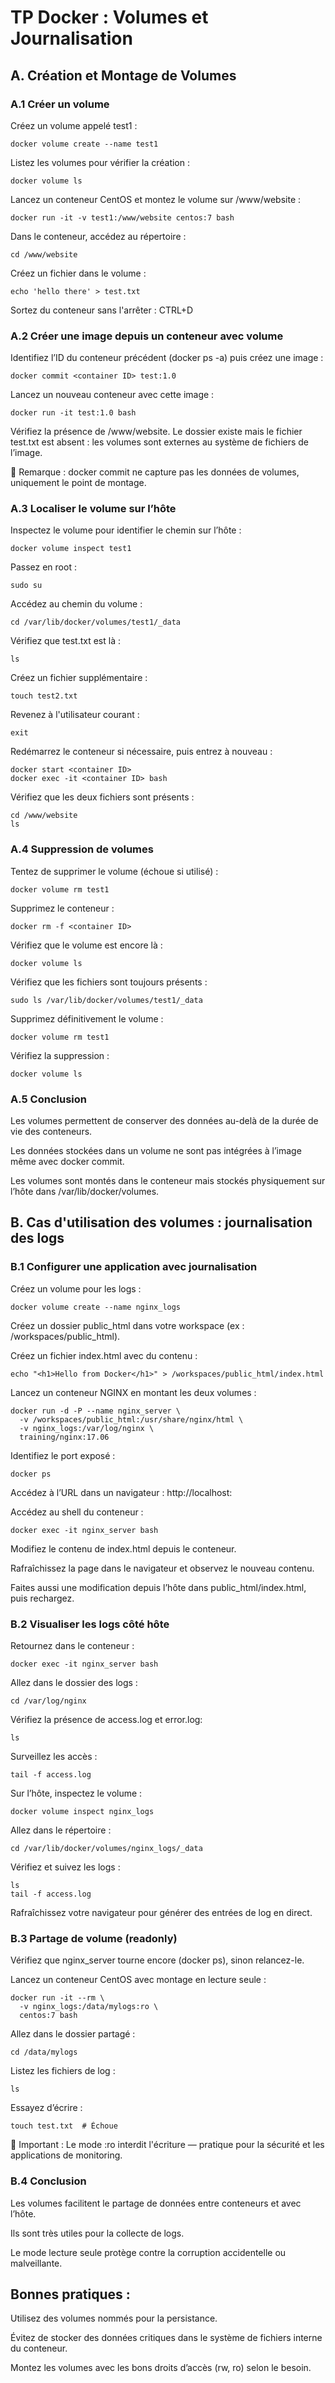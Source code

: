 # TP Docker : Volumes et Journalisation
## A. Création et Montage de Volumes
### A.1 Créer un volume
Créez un volume appelé test1 :
```
docker volume create --name test1
```
Listez les volumes pour vérifier la création :
```
docker volume ls
```
Lancez un conteneur CentOS et montez le volume sur /www/website :
```
docker run -it -v test1:/www/website centos:7 bash
```
Dans le conteneur, accédez au répertoire :
```
cd /www/website
```
Créez un fichier dans le volume :
```
echo 'hello there' > test.txt
```
Sortez du conteneur sans l'arrêter : CTRL+D

### A.2 Créer une image depuis un conteneur avec volume
Identifiez l’ID du conteneur précédent (docker ps -a) puis créez une image :
```
docker commit <container ID> test:1.0
```
Lancez un nouveau conteneur avec cette image :
```
docker run -it test:1.0 bash
```
Vérifiez la présence de /www/website.
Le dossier existe mais le fichier test.txt est absent : les volumes sont externes au système de fichiers de l’image.

📌 Remarque : docker commit ne capture pas les données de volumes, uniquement le point de montage.

### A.3 Localiser le volume sur l’hôte
Inspectez le volume pour identifier le chemin sur l’hôte :
```
docker volume inspect test1
```
Passez en root :
```
sudo su
```
Accédez au chemin du volume :
```
cd /var/lib/docker/volumes/test1/_data
```
Vérifiez que test.txt est là :
```
ls
```
Créez un fichier supplémentaire :
```
touch test2.txt
```
Revenez à l'utilisateur courant :
```
exit
```
Redémarrez le conteneur si nécessaire, puis entrez à nouveau :
```
docker start <container ID>
docker exec -it <container ID> bash
```
Vérifiez que les deux fichiers sont présents :
```
cd /www/website
ls
```
### A.4 Suppression de volumes
Tentez de supprimer le volume (échoue si utilisé) :
```
docker volume rm test1
```
Supprimez le conteneur :
```
docker rm -f <container ID>
```
Vérifiez que le volume est encore là :
```
docker volume ls
```
Vérifiez que les fichiers sont toujours présents :
```
sudo ls /var/lib/docker/volumes/test1/_data
```
Supprimez définitivement le volume :
```
docker volume rm test1
```
Vérifiez la suppression :
```
docker volume ls
```
### A.5 Conclusion
Les volumes permettent de conserver des données au-delà de la durée de vie des conteneurs.

Les données stockées dans un volume ne sont pas intégrées à l’image même avec docker commit.

Les volumes sont montés dans le conteneur mais stockés physiquement sur l’hôte dans /var/lib/docker/volumes.

## B. Cas d'utilisation des volumes : journalisation des logs
### B.1 Configurer une application avec journalisation
Créez un volume pour les logs :
```
docker volume create --name nginx_logs
```
Créez un dossier public_html dans votre workspace (ex : /workspaces/public_html).

Créez un fichier index.html avec du contenu :
```
echo "<h1>Hello from Docker</h1>" > /workspaces/public_html/index.html
```
Lancez un conteneur NGINX en montant les deux volumes :
```
docker run -d -P --name nginx_server \
  -v /workspaces/public_html:/usr/share/nginx/html \
  -v nginx_logs:/var/log/nginx \
  training/nginx:17.06
```
Identifiez le port exposé :
```
docker ps
```
Accédez à l’URL dans un navigateur : http://localhost:<PORT>

Accédez au shell du conteneur :
```
docker exec -it nginx_server bash
```
Modifiez le contenu de index.html depuis le conteneur.

Rafraîchissez la page dans le navigateur et observez le nouveau contenu.

Faites aussi une modification depuis l’hôte dans public_html/index.html, puis rechargez.

### B.2 Visualiser les logs côté hôte
Retournez dans le conteneur :
```
docker exec -it nginx_server bash
```
Allez dans le dossier des logs :
```
cd /var/log/nginx
```
Vérifiez la présence de access.log et error.log:
```
ls
```
Surveillez les accès :
```
tail -f access.log
```
Sur l’hôte, inspectez le volume :
```
docker volume inspect nginx_logs
```
Allez dans le répertoire :
```
cd /var/lib/docker/volumes/nginx_logs/_data
```
Vérifiez et suivez les logs :
```
ls
tail -f access.log
```
Rafraîchissez votre navigateur pour générer des entrées de log en direct.

### B.3 Partage de volume (readonly)
Vérifiez que nginx_server tourne encore (docker ps), sinon relancez-le.

Lancez un conteneur CentOS avec montage en lecture seule :
```
docker run -it --rm \
  -v nginx_logs:/data/mylogs:ro \
  centos:7 bash
```
Allez dans le dossier partagé :
```
cd /data/mylogs
```
Listez les fichiers de log :
```
ls
```
Essayez d’écrire :
```
touch test.txt  # Échoue
```
📌 Important : Le mode :ro interdit l'écriture — pratique pour la sécurité et les applications de monitoring.

### B.4 Conclusion
Les volumes facilitent le partage de données entre conteneurs et avec l’hôte.

Ils sont très utiles pour la collecte de logs.

Le mode lecture seule protège contre la corruption accidentelle ou malveillante.

## Bonnes pratiques :

Utilisez des volumes nommés pour la persistance.

Évitez de stocker des données critiques dans le système de fichiers interne du conteneur.

Montez les volumes avec les bons droits d’accès (rw, ro) selon le besoin.
